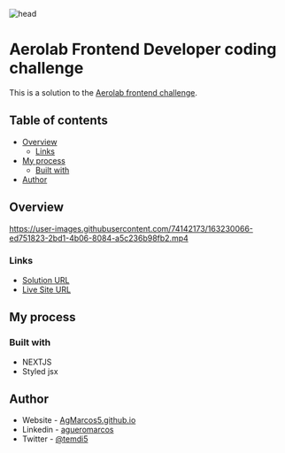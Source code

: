 
![head](https://user-images.githubusercontent.com/74142173/163235897-7be233f1-3bc4-405d-b485-7a46ba5fc78d.jpg)
# Aerolab Frontend Developer coding challenge

This is a solution to the [Aerolab frontend challenge](https://github.com/Aerolab/frontend-developer-coding-challenge). 

## Table of contents

- [Overview](#overview)
  - [Links](#links)
- [My process](#my-process)
  - [Built with](#built-with)
- [Author](#author)

## Overview

https://user-images.githubusercontent.com/74142173/163230066-ed751823-2bd1-4b06-8084-a5c236b98fb2.mp4

### Links

- [Solution URL](https://github.com/AgMarcos5/aerolab-frontend-challenge)
- [Live Site URL](https://aerolab-frontend-challenge-xi.vercel.app)

## My process

### Built with

- NEXTJS
- Styled jsx

## Author

- Website - [AgMarcos5.github.io](https://agmarcos5.github.io)
- Linkedin - [agueromarcos](https://www.linkedin.com/in/agueromarcos/)
- Twitter - [@temdi5](https://www.twitter.com/temdi5)
